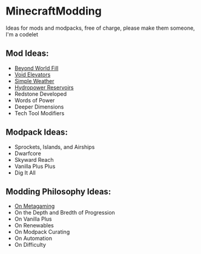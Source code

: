 # MinecraftModding
Ideas for mods and modpacks, free of charge, please make them someone, I'm a codelet

## Mod Ideas:
* [Beyond World Fill](../main/Mods/BeyondWorldFill.md)
* [Void Elevators](../main/Mods/VoidElevators.md)
* [Simple Weather](../main/Mods/SimpleWeather.md)
* [Hydropower Reservoirs](../main/Mods/HydropowerReservoirs.md)
* Redstone Developed
* Words of Power
* Deeper Dimensions
* Tech Tool Modifiers

## Modpack Ideas:
* Sprockets, Islands, and Airships
* Dwarfcore
* Skyward Reach
* Vanilla Plus Plus
* Dig It All

## Modding Philosophy Ideas:
* [On Metagaming](../main/Metagaming.md)
* On the Depth and Bredth of Progression
* On Vanilla Plus
* On Renewables
* On Modpack Curating
* On Automation
* On Difficulty
